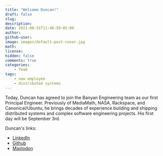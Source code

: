 ```yaml
---
title: "Welcome Duncan!"
draft: false
slug:
description:
date: 2021-08-31T11:46:59-05:00
author:
github-user:
image: images/default-post-cover.jpg
math:
license:
hidden: false
comments: true
categories:
    - Team
tags:
    - new employee
    - distributed systems
---
```

Today, Duncan has agreed to join the Banyan Engineering team as our first Principal Engineer. Previously of MediaMath, NASA, Rackspace, and Canonical/Ubuntu, he brings decades of experience building and shipping distributed systems and complex software engineering projects. His first day will be September 3rd.

Duncan's links:

* [LinkedIn](https://www.linkedin.com/in/oubiwann)
* [Github](https://github.com/oubiwann)
* [Mastodon](https://mastodon.social/@oubiwann)
